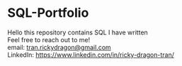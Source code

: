 # SQL-Portfolio
Hello this repository contains SQL I have written
<br>Feel free to reach out to me! 
<br>email: tran.rickydragon@gmail.com
<br>LinkedIn: https://www.linkedin.com/in/ricky-dragon-tran/
